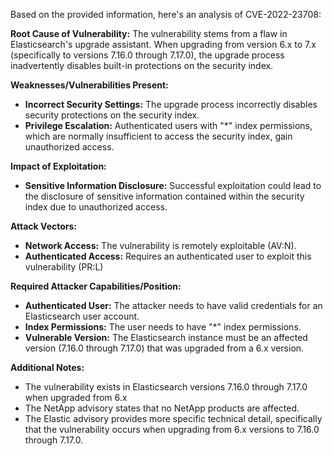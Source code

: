 Based on the provided information, here's an analysis of CVE-2022-23708:

**Root Cause of Vulnerability:**
The vulnerability stems from a flaw in Elasticsearch's upgrade assistant. When upgrading from version 6.x to 7.x (specifically to versions 7.16.0 through 7.17.0), the upgrade process inadvertently disables built-in protections on the security index.

**Weaknesses/Vulnerabilities Present:**
-   **Incorrect Security Settings:** The upgrade process incorrectly disables security protections on the security index.
-   **Privilege Escalation:**  Authenticated users with "\*" index permissions, which are normally insufficient to access the security index, gain unauthorized access.

**Impact of Exploitation:**
-   **Sensitive Information Disclosure:**  Successful exploitation could lead to the disclosure of sensitive information contained within the security index due to unauthorized access.

**Attack Vectors:**
-   **Network Access:** The vulnerability is remotely exploitable (AV:N).
-   **Authenticated Access:** Requires an authenticated user to exploit this vulnerability (PR:L)

**Required Attacker Capabilities/Position:**
-   **Authenticated User:** The attacker needs to have valid credentials for an Elasticsearch user account.
-   **Index Permissions:**  The user needs to have "\*" index permissions.
-   **Vulnerable Version:** The Elasticsearch instance must be an affected version (7.16.0 through 7.17.0) that was upgraded from a 6.x version.

**Additional Notes:**
-   The vulnerability exists in Elasticsearch versions 7.16.0 through 7.17.0 when upgraded from 6.x
-   The NetApp advisory states that no NetApp products are affected.
-   The Elastic advisory provides more specific technical detail, specifically that the vulnerability occurs when upgrading from 6.x versions to 7.16.0 through 7.17.0.